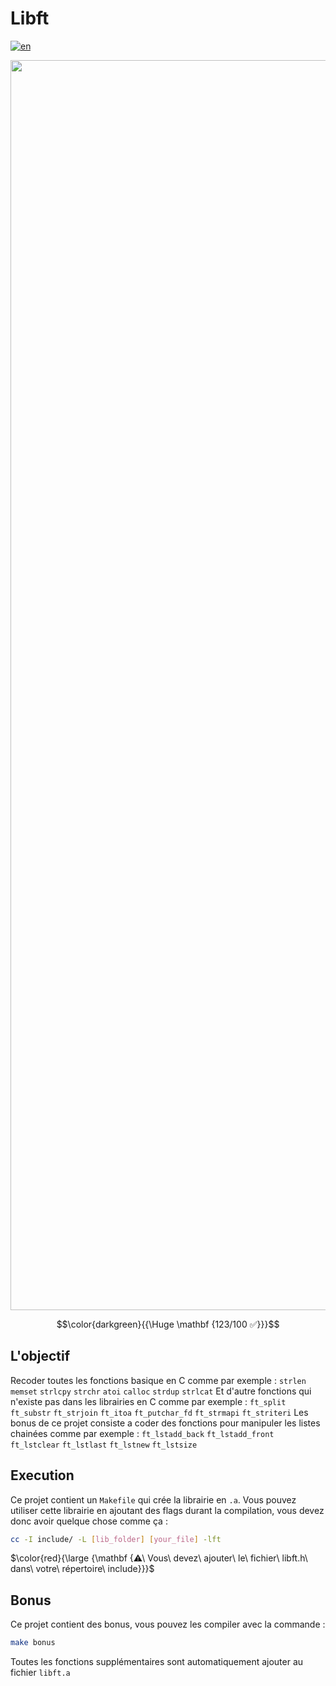# Libft

[![en](https://img.shields.io/badge/Language-en-red)](README.md)

<p align="center"><img src="https://i.imgur.com/UQ00ah6.jpg" alt="drawing" width="2000"/></p>

$$\color{darkgreen}{{\Huge \mathbf {123/100 ✅}}}$$

## L'objectif

Recoder toutes les fonctions basique en C comme par exemple :
`strlen` `memset` `strlcpy` `strchr` `atoi` `calloc` `strdup` `strlcat`
Et d'autre fonctions qui n'existe pas dans les librairies en C comme par exemple :
`ft_split` `ft_substr` `ft_strjoin` `ft_itoa` `ft_putchar_fd` `ft_strmapi` `ft_striteri`
Les bonus de ce projet consiste a coder des fonctions pour manipuler les listes chainées comme par exemple :
`ft_lstadd_back` `ft_lstadd_front` `ft_lstclear` `ft_lstlast` `ft_lstnew` `ft_lstsize`

## Execution

Ce projet contient un `Makefile` qui crée la librairie en `.a`.
Vous pouvez utiliser cette librairie en ajoutant des flags durant la compilation, vous devez donc avoir quelque chose comme ça :
````sh
cc -I include/ -L [lib_folder] [your_file] -lft
````

$\color{red}{\large {\mathbf {⚠\ Vous\ devez\ ajouter\ le\ fichier\ libft.h\ dans\ votre\ répertoire\ include}}}$

## Bonus

Ce projet contient des bonus, vous pouvez les compiler avec la commande :
````sh
make bonus
````
Toutes les fonctions supplémentaires sont automatiquement ajouter au fichier `libft.a`
